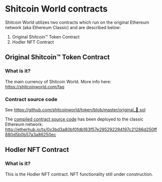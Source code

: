# Shitcoin World contracts

Shitcoin World utilizes two contracts which run on the original Ethereum network (aka Ethereum Classic) and are described below:

1. Original Shitcoin™ Token Contract
2. Hodler NFT Contract

## Original Shitcoin™ Token Contract

### What is it?

The main currency of Shitcoin World. More info here: https://shitcoinworld.com/faq

### Contract source code

See https://github.com/shitcoinworld/token/blob/master/original_💩.sol

The [compiled contract source code](https://github.com/shitcoinworld/token/blob/cd346470c89779638899627efba0b2f23ae354c8/deployable_%F0%9F%92%A9.sol) has been deployed to the classic Ethereum network: http://etherhub.io/tx/0x3bd3a80bf0fdb163f57e295292294197c21286d250ff880d5b0b57a3a86250ec


## Hodler NFT Contract

### What is it?

This is the Hodler NFT contract. NFT functionality still under construction.
